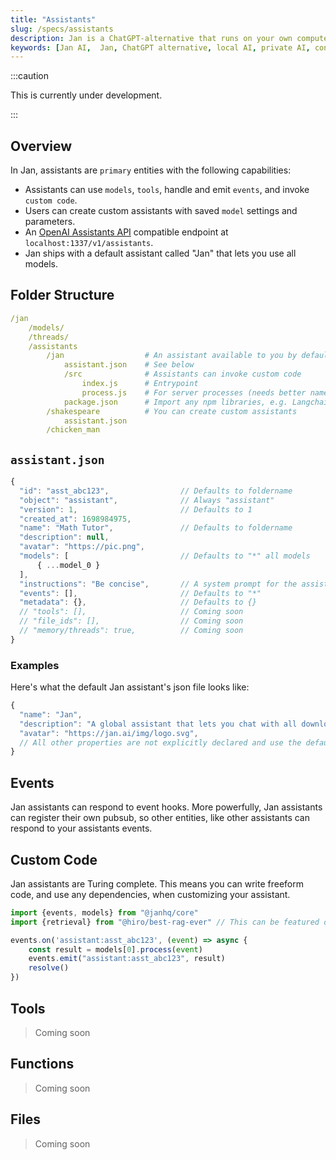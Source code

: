 ```yaml
---
title: "Assistants"
slug: /specs/assistants
description: Jan is a ChatGPT-alternative that runs on your own computer, with a local API server.
keywords: [Jan AI,  Jan, ChatGPT alternative, local AI, private AI, conversational AI, no-subscription fee, large language model ]
---
```


:::caution

This is currently under development.

:::

## Overview

In Jan, assistants are `primary` entities with the following capabilities:

- Assistants can use `models`, `tools`, handle and emit `events`, and invoke `custom code`.
- Users can create custom assistants with saved `model` settings and parameters.
- An [OpenAI Assistants API](https://platform.openai.com/docs/api-reference/assistants) compatible endpoint at `localhost:1337/v1/assistants`.
- Jan ships with a default assistant called "Jan" that lets you use all models.

## Folder Structure

```yaml
/jan
    /models/
    /threads/
    /assistants
        /jan                  # An assistant available to you by default
            assistant.json    # See below
            /src              # Assistants can invoke custom code
                index.js      # Entrypoint
                process.js    # For server processes (needs better name)
            package.json      # Import any npm libraries, e.g. Langchain, Llamaindex
        /shakespeare          # You can create custom assistants
            assistant.json
        /chicken_man
```

## `assistant.json`

```js
{
  "id": "asst_abc123",                // Defaults to foldername
  "object": "assistant",              // Always "assistant"
  "version": 1,                       // Defaults to 1
  "created_at": 1698984975,
  "name": "Math Tutor",               // Defaults to foldername
  "description": null,
  "avatar": "https://pic.png",
  "models": [                         // Defaults to "*" all models
      { ...model_0 }
  ],
  "instructions": "Be concise",       // A system prompt for the assistant
  "events": [],                       // Defaults to "*"
  "metadata": {},                     // Defaults to {}
  // "tools": [],                     // Coming soon
  // "file_ids": [],                  // Coming soon
  // "memory/threads": true,          // Coming soon
}
```

### Examples

Here's what the default Jan assistant's json file looks like:

```js
{
  "name": "Jan",
  "description": "A global assistant that lets you chat with all downloaded models",
  "avatar": "https://jan.ai/img/logo.svg",
  // All other properties are not explicitly declared and use the default values (see above).
}
```

## Events

Jan assistants can respond to event hooks. More powerfully, Jan assistants can register their own pubsub, so other entities, like other assistants can respond to your assistants events.

## Custom Code

Jan assistants are Turing complete. This means you can write freeform code, and use any dependencies, when customizing your assistant.

```typescript
import {events, models} from "@janhq/core"
import {retrieval} from "@hiro/best-rag-ever" // This can be featured on Jan hub but install from npm

events.on('assistant:asst_abc123', (event) => async {
    const result = models[0].process(event)
    events.emit("assistant:asst_abc123", result)
    resolve()
})
```

## Tools

> Coming soon

## Functions

> Coming soon

## Files

> Coming soon
